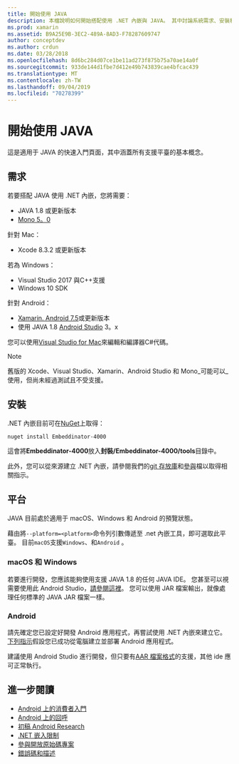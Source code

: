 ```yaml
---
title: 開始使用 JAVA
description: 本檔說明如何開始搭配使用 .NET 內嵌與 JAVA。 其中討論系統需求、安裝和支援的平臺。
ms.prod: xamarin
ms.assetid: B9A25E9B-3EC2-489A-8AD3-F78287609747
author: conceptdev
ms.author: crdun
ms.date: 03/28/2018
ms.openlocfilehash: 8d6bc284d07ce1be11ad273f875b75a70ae14a0f
ms.sourcegitcommit: 933de144d1fbe7d412e49b743839cae4bfcac439
ms.translationtype: MT
ms.contentlocale: zh-TW
ms.lasthandoff: 09/04/2019
ms.locfileid: "70278399"
---
```

# <a name="getting-started-with-java"></a>開始使用 JAVA

這是適用于 JAVA 的快速入門頁面，其中涵蓋所有支援平臺的基本概念。

## <a name="requirements"></a>需求

若要搭配 JAVA 使用 .NET 內嵌，您將需要：

* JAVA 1.8 或更新版本
* [Mono 5。0](https://www.mono-project.com/download/)

針對 Mac：

* Xcode 8.3.2 或更新版本

若為 Windows：

* Visual Studio 2017 與C++支援
* Windows 10 SDK

針對 Android：

* [Xamarin. Android 7.5](https://visualstudio.microsoft.com/xamarin/)或更新版本
* 使用 JAVA 1.8 [Android Studio](https://developer.android.com/studio/index.html) 3。x

您可以使用[Visual Studio for Mac](https://visualstudio.microsoft.com/vs/mac/)來編輯和編譯器C#代碼。

> [!NOTE]
> 舊版的 Xcode、Visual Studio、Xamarin、Android Studio 和 Mono_可能可以_使用，但尚未經過測試且不受支援。

## <a name="installation"></a>安裝

.NET 內嵌目前可在[NuGet](https://www.nuget.org/packages/Embeddinator-4000/)上取得：

```shell
nuget install Embeddinator-4000
```

這會將**Embeddinator-4000**放入**封裝/Embeddinator-4000/tools**目錄中。

此外，您可以從來源建立 .NET 內嵌，請參閱我們的[git 存放庫](https://github.com/mono/Embeddinator-4000/)和[參與](https://github.com/mono/Embeddinator-4000/blob/master/Contributing.md)檔以取得相關指示。

## <a name="platforms"></a>平台

JAVA 目前處於適用于 macOS、Windows 和 Android 的預覽狀態。

藉由將`--platform=<platform>`命令列引數傳遞至 .net 內嵌工具，即可選取此平臺。 目前`macOS`支援`Windows`、和`Android` 。

### <a name="macos-and-windows"></a>macOS 和 Windows

若要進行開發，您應該能夠使用支援 JAVA 1.8 的任何 JAVA IDE。 您甚至可以視需要使用此 Android Studio，[請參閱這裡](https://stackoverflow.com/questions/16626810/can-android-studio-be-used-to-run-standard-java-projects)。 您可以使用 JAR 檔案輸出，就像處理任何標準的 JAVA JAR 檔案一樣。

### <a name="android"></a>Android

請先確定您已設定好開發 Android 應用程式，再嘗試使用 .NET 內嵌來建立它。 [下列指示](~/tools/dotnet-embedding/get-started/java/android.md)假設您已成功從電腦建立並部署 Android 應用程式。

建議使用 Android Studio 進行開發，但只要有[AAR 檔案格式](https://developer.android.com/studio/projects/android-library.html)的支援，其他 ide 應可正常執行。

## <a name="further-reading"></a>進一步閱讀

* [Android 上的消費者入門](~/tools/dotnet-embedding/get-started/java/android.md)
* [Android 上的回呼](~/tools/dotnet-embedding/android/callbacks.md)
* [初稿 Android Research](~/tools/dotnet-embedding/android/index.md)
* [.NET 嵌入限制](~/tools/dotnet-embedding/limitations.md)
* [參與開放原始碼專案](https://github.com/mono/Embeddinator-4000/blob/master/Contributing.md)
* [錯誤碼和描述](~/tools/dotnet-embedding/errors.md)
